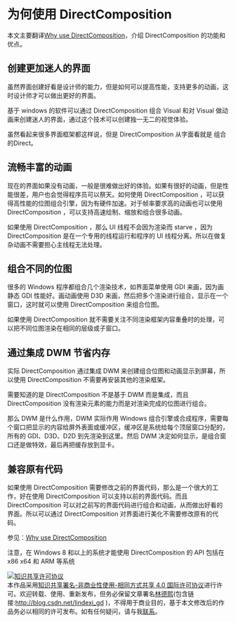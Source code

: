 # 为何使用 DirectComposition

本文主要翻译[Why use DirectComposition](https://msdn.microsoft.com/en-us/library/windows/desktop/hh449195(v=vs.85).aspx )，介绍 DirectComposition 的功能和优点。

<!--more-->
<!-- CreateTime:2019/3/8 8:56:09 -->

<!-- csdn -->

<div id="toc"></div>

<!-- 标签：windows，DirectComposition -->

## 创建更加迷人的界面

虽然界面创建好看是设计师的能力，但是如何可以提高性能，支持更多的动画，这时设计师才可以做出更好的界面。

基于 windows 的软件可以通过 DirectComposition 组合 Visual 和对 Visual 做动画来创建迷人的界面，通过这个技术可以创建独一无二的视觉体验。

虽然看起来很多界面框架都这样说，但是 DirectComposition 从字面看就是 组合的Direct。

## 流畅丰富的动画

现在的界面如果没有动画，一般是很难做出好的体验。如果有很好的动画，但是性能很差，用户也会觉得程序员可以祭天。如何使用 DirectComposition ，可以获得高性能的位图组合引擎，因为有硬件加速。对于帧率要求高的动画也可以使用 DirectComposition ，可以支持高速绘制、缩放和组合很多动画。

如果使用 DirectComposition ，那么 UI 线程不会因为渲染而 starve ，因为 DirectComposition 是在一个专用的线程运行和程序的 UI 线程分离。所以在做复杂动画不需要担心主线程无法处理。

## 组合不同的位图

很多的 Windows 程序都组合几个渲染技术，如界面菜单使用 GDI 来画，因为画静态 GDI 性能好。画动画使用 D3D 来画，然后把多个渲染进行组合，显示在一个窗口，这时就可以使用 DirectComposition 来组合位图。

如果使用 DirectComposition 就不需要关注不同渲染框架内容重叠时的处理，可以把不同位图渲染在相同的层级或子窗口。

## 通过集成 DWM 节省内存

实际 DirectComposition 通过集成 DWM 来创建组合位图和动画显示到屏幕，所以使用 DirectComposition 不需要再安装其他的渲染框架。

需要知道的是 DirectComposition 不是基于 DWM 而是集成，而且 DirectComposition 没有渲染元素的能力而是对渲染完成的位图进行组合。

那么 DWM 是什么作用，DWM 实际作用 Windows 组合引擎或合成程序，需要每个窗口把显示的内容给屏外表面或缓冲区，缓冲区是系统给每个顶层窗口分配的，所有的 GDI、D3D、D2D 到先渲染到这里。然后 DWM 决定如何显示，是组合窗口还是做特效，最后再把缓存放到显卡。

## 兼容原有代码

如果使用 DirectComposition 需要修改之前的界面代码，那么是一个很大的工作，好在使用 DirectComposition 可以支持以前的界面代码。而且 DirectComposition 可以对之前写的界面代码进行组合和动画，从而做出好看的界面。所以可以通过 DirectComposition 对界面进行美化不需要修改原有的代码。

参见：[Why use DirectComposition](https://msdn.microsoft.com/en-us/library/windows/desktop/hh449195(v=vs.85).aspx )

注意，在 Windows 8 和以上的系统才能使用 DirectComposition 的 API 包括在 x86 x64 和 ARM 等系统

<a rel="license" href="http://creativecommons.org/licenses/by-nc-sa/4.0/"><img alt="知识共享许可协议" style="border-width:0" src="https://licensebuttons.net/l/by-nc-sa/4.0/88x31.png" /></a><br />本作品采用<a rel="license" href="http://creativecommons.org/licenses/by-nc-sa/4.0/">知识共享署名-非商业性使用-相同方式共享 4.0 国际许可协议</a>进行许可。欢迎转载、使用、重新发布，但务必保留文章署名[林德熙](http://blog.csdn.net/lindexi_gd)(包含链接:http://blog.csdn.net/lindexi_gd )，不得用于商业目的，基于本文修改后的作品务必以相同的许可发布。如有任何疑问，请与我[联系](mailto:lindexi_gd@163.com)。
